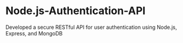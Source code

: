 # Node.js-Authentication-API
Developed a secure RESTful API for user authentication using Node.js, Express, and MongoDB
